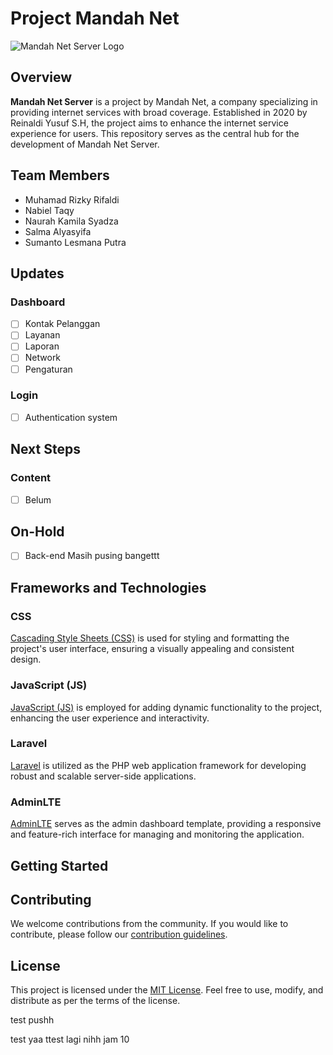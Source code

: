 # Project Mandah Net

![Mandah Net Server Logo]()

## Overview

**Mandah Net Server** is a project by Mandah Net, a company specializing in providing internet services with broad coverage. Established in 2020 by Reinaldi Yusuf S.H, the project aims to enhance the internet service experience for users. This repository serves as the central hub for the development of Mandah Net Server.

## Team Members

- Muhamad Rizky Rifaldi
- Nabiel Taqy
- Naurah Kamila Syadza
- Salma Alyasyifa
- Sumanto Lesmana Putra

## Updates

### Dashboard

- [ ] Kontak Pelanggan
- [ ] Layanan
- [ ] Laporan
- [ ] Network
- [ ] Pengaturan

### Login

- [ ] Authentication system

## Next Steps

### Content

- [ ] Belum

## On-Hold

- [ ] Back-end Masih pusing bangettt

## Frameworks and Technologies

### CSS

[Cascading Style Sheets (CSS)](https://developer.mozilla.org/en-US/docs/Web/CSS) is used for styling and formatting the project's user interface, ensuring a visually appealing and consistent design.

### JavaScript (JS)

[JavaScript (JS)](https://developer.mozilla.org/en-US/docs/Web/JavaScript) is employed for adding dynamic functionality to the project, enhancing the user experience and interactivity.

### Laravel

[Laravel](https://laravel.com/) is utilized as the PHP web application framework for developing robust and scalable server-side applications.

### AdminLTE

[AdminLTE](https://adminlte.io/) serves as the admin dashboard template, providing a responsive and feature-rich interface for managing and monitoring the application.

## Getting Started

## Contributing

We welcome contributions from the community. If you would like to contribute, please follow our [contribution guidelines](CONTRIBUTING.md).

## License

This project is licensed under the [MIT License](LICENSE). Feel free to use, modify, and distribute as per the terms of the license.

test pushh

test yaa
ttest lagi nihh jam 10